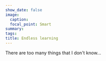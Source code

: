 ```yaml
---
show_date: false
image:
  caption: 
  focal_point: Smart
summary: 
tags:
title: Endless learning  
---
```


There are too many things that I don't know...  
